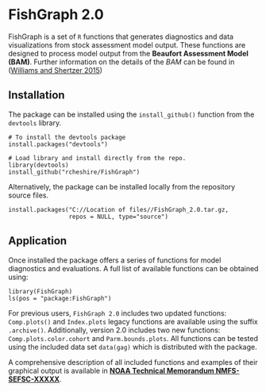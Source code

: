 # FishGraph 2.0 

FishGraph is a set of `R` functions that generates diagnostics and data visualizations from stock assessment model output.  These functions are designed to process model output from the **Beaufort Assessment Model (BAM)**.  Further information on the details of the *BAM* can be found in ([Williams and Shertzer 2015](http://docs.lib.noaa.gov/noaa_documents/NMFS/SEFSC/TM_NMFS_SEFSC/NMFS_SEFSC_TM_671.pdf))



## Installation

The package can be installed using the `install_github()` function from the `devtools` library.  

```
# To install the devtools package
install.packages("devtools")

# Load library and install directly from the repo.
library(devtools)
install_github("rcheshire/FishGraph")
```

Alternatively, the package can be installed locally from the repository source files.

```
install.packages("C://Location of files//FishGraph_2.0.tar.gz, 
                 repos = NULL, type="source")
```

## Application

Once installed the package offers a series of functions for model diagnostics and evaluations.  A full list of available functions can be obtained using:

```
library(FishGraph)
ls(pos = "package:FishGraph")
```
For previous users, `FishGraph 2.0` includes two updated functions: `Comp.plots()` and `Index.plots` legacy functions are available using the suffix `.archive()`.  Additionally, version 2.0 includes two new functions: `Comp.plots.color.cohort` and `Parm.bounds.plots`.  All functions can be tested using the included data set `data(gag)` which is distributed with the package.  

A comprehensive description of all included functions and examples of their graphical output is available in [**NOAA Technical Memorandum NMFS-SEFSC-XXXXX**](http://www.link2file.com).



